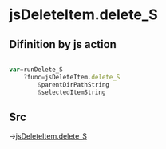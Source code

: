 # jsDeleteItem.delete_S

## Difinition by js action

```js.js

var=runDelete_S
	?func=jsDeleteItem.delete_S
		&parentDirPathString
		&selectedItemString
```

## Src

->[jsDeleteItem.delete_S](https://github.com/puutaro/CommandClick/blob/master/app/src/main/java/com/puutaro/commandclick/fragment_lib/terminal_fragment/js_interface/list_index/JsDeleteItem.kt#L29)


